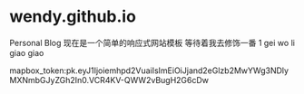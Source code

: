 # wendy.github.io
Personal Blog
现在是一个简单的响应式网站模板
等待着我去修饰一番
1 gei wo li giao giao

mapbox_token:pk.eyJ1Ijoiemhpd2VuaiIsImEiOiJjand2eGlzb2MwYWg3NDlyMXNmbGJyZGh2In0.VCR4KV-QWW2vBugH2G6cDw